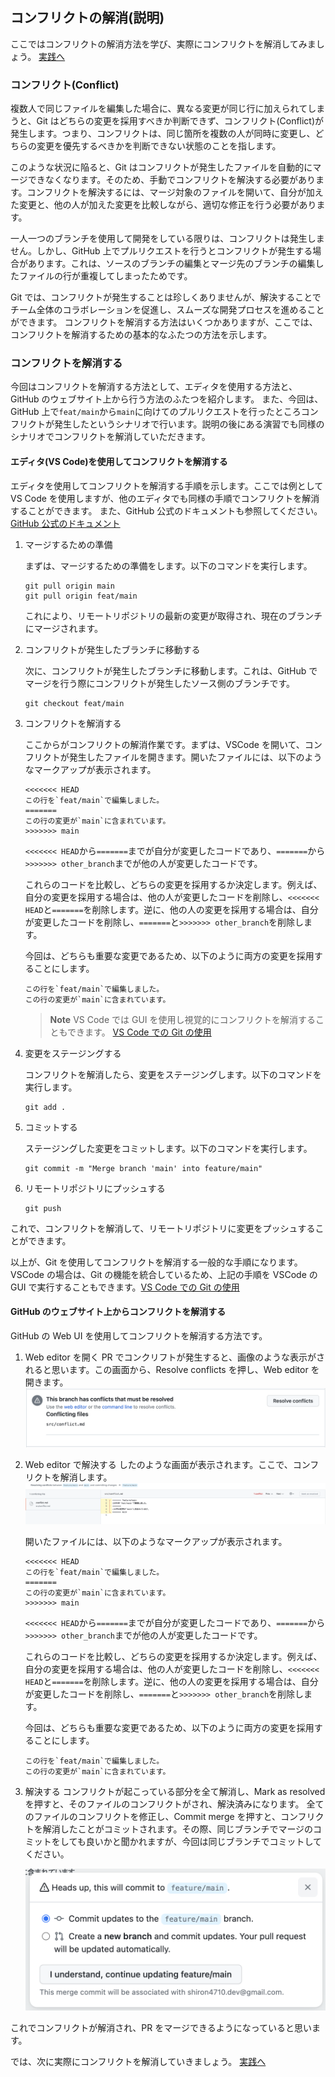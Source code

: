 ## コンフリクトの解消(説明)

ここではコンフリクトの解消方法を学び、実際にコンフリクトを解消してみましょう。
[実践へ](/docs/contrib2/resolve-conflict.md)

### コンフリクト(Conflict)

複数人で同じファイルを編集した場合に、異なる変更が同じ行に加えられてしまうと、Git はどちらの変更を採用すべきか判断できず、コンフリクト(Conflict)が発生します。つまり、コンフリクトは、同じ箇所を複数の人が同時に変更し、どちらの変更を優先するべきかを判断できない状態のことを指します。

このような状況に陥ると、Git はコンフリクトが発生したファイルを自動的にマージできなくなります。そのため、手動でコンフリクトを解決する必要があります。コンフリクトを解決するには、マージ対象のファイルを開いて、自分が加えた変更と、他の人が加えた変更を比較しながら、適切な修正を行う必要があります。

一人一つのブランチを使用して開発をしている限りは、コンフリクトは発生しません。しかし、GitHub 上でプルリクエストを行うとコンフリクトが発生する場合があります。これは、ソースのブランチの編集とマージ先のブランチの編集したファイルの行が重複してしまったためです。

Git では、コンフリクトが発生することは珍しくありませんが、解決することでチーム全体のコラボレーションを促進し、スムーズな開発プロセスを進めることができます。
コンフリクトを解消する方法はいくつかありますが、ここでは、コンフリクトを解消するための基本的なふたつの方法を示します。

### コンフリクトを解消する

今回はコンフリクトを解消する方法として、エディタを使用する方法と、GitHub のウェブサイト上から行う方法のふたつを紹介します。
また、今回は、GitHub 上で`feat/main`から`main`に向けてのプルリクエストを行ったところコンフリクトが発生したというシナリオで行います。説明の後にある演習でも同様のシナリオでコンフリクトを解消していただきます。

#### エディタ(VS Code)を使用してコンフリクトを解消する

エディタを使用してコンフリクトを解消する手順を示します。ここでは例として VS Code を使用しますが、他のエディタでも同様の手順でコンフリクトを解消することができます。
また、GitHub 公式のドキュメントも参照してください。[GitHub 公式のドキュメント](https://docs.github.com/ja/pull-requests/collaborating-with-pull-requests/addressing-merge-conflicts/resolving-a-merge-conflict-using-the-command-line)

1. マージするための準備

   まずは、マージするための準備をします。以下のコマンドを実行します。

   ```
   git pull origin main
   git pull origin feat/main
   ```

   これにより、リモートリポジトリの最新の変更が取得され、現在のブランチにマージされます。

2. コンフリクトが発生したブランチに移動する

   次に、コンフリクトが発生したブランチに移動します。これは、GitHub でマージを行う際にコンフリクトが発生したソース側のブランチです。

   ```
   git checkout feat/main
   ```

3. コンフリクトを解消する

   ここからがコンフリクトの解消作業です。まずは、VSCode を開いて、コンフリクトが発生したファイルを開きます。開いたファイルには、以下のようなマークアップが表示されます。

   ```
   <<<<<<< HEAD
   この行を`feat/main`で編集しました。
   =======
   この行の変更が`main`に含まれています。
   >>>>>>> main
   ```

   `<<<<<<< HEAD`から`=======`までが自分が変更したコードであり、`=======`から`>>>>>>> other_branch`までが他の人が変更したコードです。

   これらのコードを比較し、どちらの変更を採用するか決定します。例えば、自分の変更を採用する場合は、他の人が変更したコードを削除し、`<<<<<<< HEAD`と`=======`を削除します。逆に、他の人の変更を採用する場合は、自分が変更したコードを削除し、`=======`と`>>>>>>> other_branch`を削除します。

   今回は、どちらも重要な変更であるため、以下のように両方の変更を採用することにします。

   ```
   この行を`feat/main`で編集しました。
   この行の変更が`main`に含まれています。
   ```

   > **Note**
   > VS Code では GUI を使用し視覚的にコンフリクトを解消することもできます。
   > [VS Code での Git の使用](/docs/try/vscode.md)

4. 変更をステージングする

   コンフリクトを解消したら、変更をステージングします。以下のコマンドを実行します。

   ```
   git add .
   ```

5. コミットする

   ステージングした変更をコミットします。以下のコマンドを実行します。

   ```
   git commit -m "Merge branch 'main' into feature/main"
   ```

6. リモートリポジトリにプッシュする

   ```
   git push
   ```

これで、コンフリクトを解消して、リモートリポジトリに変更をプッシュすることができます。

以上が、Git を使用してコンフリクトを解消する一般的な手順になります。VSCode の場合は、Git の機能を統合しているため、上記の手順を VSCode の GUI で実行することもできます。[VS Code での Git の使用](/docs/try/vscode.md)

#### GitHub のウェブサイト上からコンフリクトを解消する

GitHub の Web UI を使用してコンフリクトを解消する方法です。

1. Web editor を開く
   PR でコンクリフトが発生すると、画像のような表示がされると思います。この画面から、Resolve conflicts を押し、Web editor を開きます。
   ![conflict](imgs/conflict.png)
2. Web editor で解決する
   したのような画面が表示されます。ここで、コンフリクトを解消します。
   ![web_editor](imgs/web_editor.png)

   開いたファイルには、以下のようなマークアップが表示されます。

   ```
   <<<<<<< HEAD
   この行を`feat/main`で編集しました。
   =======
   この行の変更が`main`に含まれています。
   >>>>>>> main
   ```

   `<<<<<<< HEAD`から`=======`までが自分が変更したコードであり、`=======`から`>>>>>>> other_branch`までが他の人が変更したコードです。

   これらのコードを比較し、どちらの変更を採用するか決定します。例えば、自分の変更を採用する場合は、他の人が変更したコードを削除し、`<<<<<<< HEAD`と`=======`を削除します。逆に、他の人の変更を採用する場合は、自分が変更したコードを削除し、`=======`と`>>>>>>> other_branch`を削除します。

   今回は、どちらも重要な変更であるため、以下のように両方の変更を採用することにします。

   ```
   この行を`feat/main`で編集しました。
   この行の変更が`main`に含まれています。
   ```

3. 解決する
   コンフリクトが起こっている部分を全て解消し、Mark as resolved を押すと、そのファイルのコンフリクトがされ、解決済みになります。
   全てのファイルのコンフリクトを修正し、Commit merge を押すと、コンフリクトを解消したことがコミットされます。その際、同じブランチでマージのコミットをしても良いかと聞かれますが、今回は同じブランチでコミットしてください。

   ![commit_merge](imgs/commit_merge.png)

これでコンフリクトが解消され、PR をマージできるようになっていると思います。

では、次に実際にコンフリクトを解消していきましょう。
[実践へ](/docs/contrib2/resolve-conflict.md)
